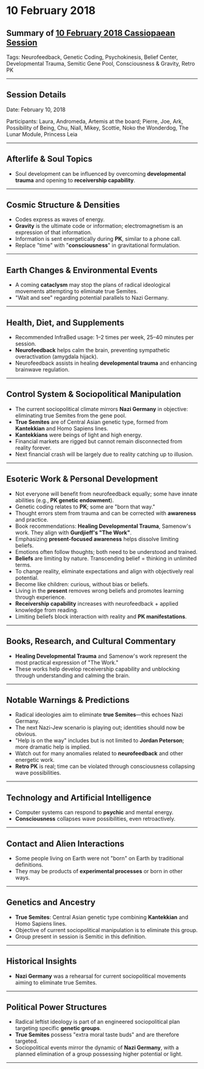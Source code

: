 # 10 February 2018

## Summary of [10 February 2018 Cassiopaean Session](https://cassiopaea.org/forum/threads/session-10-february-2018.45486/#post-750124)

Tags: Neurofeedback, Genetic Coding, Psychokinesis, Belief Center, Developmental Trauma, Semitic Gene Pool, Consciousness & Gravity, Retro PK

---

## Session Details

Date: February 10, 2018

Participants: Laura, Andromeda, Artemis at the board; Pierre, Joe, Ark, Possibility of Being, Chu, Niall, Mikey, Scottie, Noko the Wonderdog, The Lunar Module, Princess Leia

---

## Afterlife & Soul Topics

- Soul development can be influenced by overcoming **developmental trauma** and opening to **receivership capability**.

---

## Cosmic Structure & Densities

- Codes express as waves of energy.
- **Gravity** is the ultimate code or information; electromagnetism is an expression of that information.
- Information is sent energetically during **PK**, similar to a phone call.
- Replace "time" with "**consciousness**" in gravitational formulation.

---

## Earth Changes & Environmental Events

- A coming **cataclysm** may stop the plans of radical ideological movements attempting to eliminate true Semites.
- "Wait and see" regarding potential parallels to Nazi Germany.

---

## Health, Diet, and Supplements

- Recommended InfraBed usage: 1–2 times per week, 25–40 minutes per session.
- **Neurofeedback** helps calm the brain, preventing sympathetic overactivation (amygdala hijack).
- Neurofeedback assists in healing **developmental trauma** and enhancing brainwave regulation.

---

## Control System & Sociopolitical Manipulation

- The current sociopolitical climate mirrors **Nazi Germany** in objective: eliminating true Semites from the gene pool.
- **True Semites** are of Central Asian genetic type, formed from **Kantekkian** and Homo Sapiens lines.
- **Kantekkians** were beings of light and high energy.
- Financial markets are rigged but cannot remain disconnected from reality forever.
- Next financial crash will be largely due to reality catching up to illusion.

---

## Esoteric Work & Personal Development

- Not everyone will benefit from neurofeedback equally; some have innate abilities (e.g., **PK genetic endowment**).
- Genetic coding relates to **PK**; some are "born that way."
- Thought errors stem from trauma and can be corrected with **awareness** and practice.
- Book recommendations: **Healing Developmental Trauma**, Samenow's work. They align with **Gurdjieff's "The Work"**.
- Emphasizing **present-focused awareness** helps dissolve limiting beliefs.
- Emotions often follow thoughts; both need to be understood and trained.
- **Beliefs** are limiting by nature. Transcending belief = thinking in unlimited terms.
- To change reality, eliminate expectations and align with objectively real potential.
- Become like children: curious, without bias or beliefs.
- Living in the **present** removes wrong beliefs and promotes learning through experience.
- **Receivership capability** increases with neurofeedback + applied knowledge from reading.
- Limiting beliefs block interaction with reality and **PK manifestations**.

---

## Books, Research, and Cultural Commentary

- **Healing Developmental Trauma** and Samenow's work represent the most practical expression of "The Work."
- These works help develop receivership capability and unblocking through understanding and calming the brain.

---

## Notable Warnings & Predictions

- Radical ideologies aim to eliminate **true Semites**—this echoes Nazi Germany.
- The next Nazi-Jew scenario is playing out; identities should now be obvious.
- "Help is on the way" includes but is not limited to **Jordan Peterson**; more dramatic help is implied.
- Watch out for many anomalies related to **neurofeedback** and other energetic work.
- **Retro PK** is real; time can be violated through consciousness collapsing wave possibilities.

---

## Technology and Artificial Intelligence

- Computer systems can respond to **psychic** and mental energy.
- **Consciousness** collapses wave possibilities, even retroactively.

---

## Contact and Alien Interactions

- Some people living on Earth were not "born" on Earth by traditional definitions.
- They may be products of **experimental processes** or born in other ways.

---

## Genetics and Ancestry

- **True Semites**: Central Asian genetic type combining **Kantekkian** and Homo Sapiens lines.
- Objective of current sociopolitical manipulation is to eliminate this group.
- Group present in session is Semitic in this definition.

---

## Historical Insights

- **Nazi Germany** was a rehearsal for current sociopolitical movements aiming to eliminate true Semites.

---

## Political Power Structures

- Radical leftist ideology is part of an engineered sociopolitical plan targeting specific **genetic groups**.
- **True Semites** possess "extra moral taste buds" and are therefore targeted.
- Sociopolitical events mirror the dynamic of **Nazi Germany**, with a planned elimination of a group possessing higher potential or light.

---

